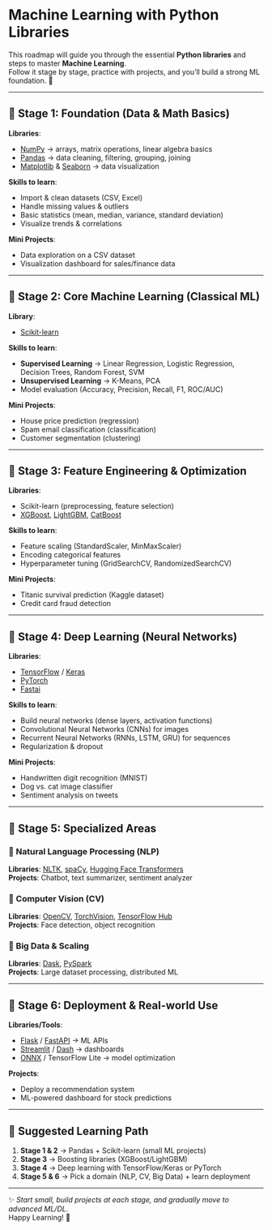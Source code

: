 # Machine Learning with Python Libraries

This roadmap will guide you through the essential **Python libraries** and steps to master **Machine Learning**.  
Follow it stage by stage, practice with projects, and you’ll build a strong ML foundation. 🚀  

---

## 📌 Stage 1: Foundation (Data & Math Basics)

**Libraries**:  
- [NumPy](https://numpy.org/) → arrays, matrix operations, linear algebra basics  
- [Pandas](https://pandas.pydata.org/) → data cleaning, filtering, grouping, joining  
- [Matplotlib](https://matplotlib.org/) & [Seaborn](https://seaborn.pydata.org/) → data visualization  

**Skills to learn**:  
- Import & clean datasets (CSV, Excel)  
- Handle missing values & outliers  
- Basic statistics (mean, median, variance, standard deviation)  
- Visualize trends & correlations  

**Mini Projects**:  
- Data exploration on a CSV dataset  
- Visualization dashboard for sales/finance data  

---

## 📌 Stage 2: Core Machine Learning (Classical ML)

**Library**:  
- [Scikit-learn](https://scikit-learn.org/)  

**Skills to learn**:  
- **Supervised Learning** → Linear Regression, Logistic Regression, Decision Trees, Random Forest, SVM  
- **Unsupervised Learning** → K-Means, PCA  
- Model evaluation (Accuracy, Precision, Recall, F1, ROC/AUC)  

**Mini Projects**:  
- House price prediction (regression)  
- Spam email classification (classification)  
- Customer segmentation (clustering)  

---

## 📌 Stage 3: Feature Engineering & Optimization

**Libraries**:  
- Scikit-learn (preprocessing, feature selection)  
- [XGBoost](https://xgboost.readthedocs.io/), [LightGBM](https://lightgbm.readthedocs.io/), [CatBoost](https://catboost.ai/)  

**Skills to learn**:  
- Feature scaling (StandardScaler, MinMaxScaler)  
- Encoding categorical features  
- Hyperparameter tuning (GridSearchCV, RandomizedSearchCV)  

**Mini Projects**:  
- Titanic survival prediction (Kaggle dataset)  
- Credit card fraud detection  

---

## 📌 Stage 4: Deep Learning (Neural Networks)

**Libraries**:  
- [TensorFlow](https://www.tensorflow.org/) / [Keras](https://keras.io/)  
- [PyTorch](https://pytorch.org/)  
- [Fastai](https://www.fast.ai/)  

**Skills to learn**:  
- Build neural networks (dense layers, activation functions)  
- Convolutional Neural Networks (CNNs) for images  
- Recurrent Neural Networks (RNNs, LSTM, GRU) for sequences  
- Regularization & dropout  

**Mini Projects**:  
- Handwritten digit recognition (MNIST)  
- Dog vs. cat image classifier  
- Sentiment analysis on tweets  

---

## 📌 Stage 5: Specialized Areas

### 🔹 Natural Language Processing (NLP)  
**Libraries**: [NLTK](https://www.nltk.org/), [spaCy](https://spacy.io/), [Hugging Face Transformers](https://huggingface.co/)  
**Projects**: Chatbot, text summarizer, sentiment analyzer  

### 🔹 Computer Vision (CV)  
**Libraries**: [OpenCV](https://opencv.org/), [TorchVision](https://pytorch.org/vision/stable/index.html), [TensorFlow Hub](https://www.tensorflow.org/hub)  
**Projects**: Face detection, object recognition  

### 🔹 Big Data & Scaling  
**Libraries**: [Dask](https://dask.org/), [PySpark](https://spark.apache.org/docs/latest/api/python/)  
**Projects**: Large dataset processing, distributed ML  

---

## 📌 Stage 6: Deployment & Real-world Use

**Libraries/Tools**:  
- [Flask](https://flask.palletsprojects.com/) / [FastAPI](https://fastapi.tiangolo.com/) → ML APIs  
- [Streamlit](https://streamlit.io/) / [Dash](https://dash.plotly.com/) → dashboards  
- [ONNX](https://onnx.ai/) / TensorFlow Lite → model optimization  

**Projects**:  
- Deploy a recommendation system  
- ML-powered dashboard for stock predictions  

---

## 🎯 Suggested Learning Path
1. **Stage 1 & 2** → Pandas + Scikit-learn (small ML projects)  
2. **Stage 3** → Boosting libraries (XGBoost/LightGBM)  
3. **Stage 4** → Deep learning with TensorFlow/Keras or PyTorch  
4. **Stage 5 & 6** → Pick a domain (NLP, CV, Big Data) + learn deployment  

---

✨ *Start small, build projects at each stage, and gradually move to advanced ML/DL.*  
Happy Learning! 🚀  
